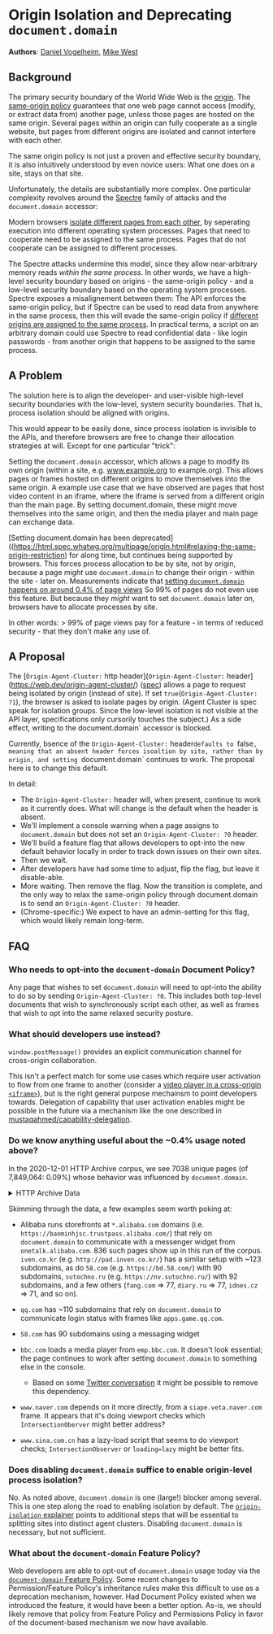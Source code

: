 # Origin Isolation and Deprecating `document.domain`

**Authors**: [Daniel Vogelheim](https://github.com/otherdaniel/), [Mike West](https://github.com/mikewest/)

## Background

The primary security boundary of the World Wide Web is the
[origin](https://html.spec.whatwg.org/multipage/origin.html#origin). The
[same-origin policy](https://developer.mozilla.org/en-US/docs/Web/Security/Same-origin_policy)
guarantees that one web page cannot access (modify, or extract data
from) another page, unless those pages are hosted on the same origin.
Several pages within an origin can fully cooperate as a single website,
but pages from different origins are isolated and cannot
interfere with each other.

The same origin policy is not just a proven and effective security boundary,
it is also intuitively understood by even novice users: What one does on a
site, stays on that site.

Unfortunately, the details are substantially more complex. One particular
complexity revolves around the
[Spectre](https://en.wikipedia.org/wiki/Spectre_%28security_vulnerability%29)
family of attacks and the `document.domain` accessor:

Modern browsers [isolate different pages from each other](https://www.chromium.org/Home/chromium-security/site-isolation), by seperating execution into
different operating system processes. Pages that need to cooperate need to
be assigned to the same process. Pages that do not cooperate can be assigned
to different processes.

The Spectre attacks undermine this model, since they allow near-arbitrary
memory reads *within the same process*. In other words, we have a high-level
security boundary based on origins - the same-origin policy - and a low-level
security boundary based on the operating system processes. Spectre exposes a
misalignement between them: The API enforces the same-origin policy, but if
Spectre can be used to read data from anywhere in the same process, then this
will evade the same-origin policy if
[different origins are assigned to the
same process](https://chromium.googlesource.com/chromium/src/+/master/docs/security/side-channel-threat-model.md#multiple-origins-within-a-siteinstance).
In practical terms, a script on an arbitrary domain could use
Spectre to read confidential data - like login passwords - from another origin
that happens to be assigned to the same process.

## A Problem

The solution here is to align the developer- and user-visible high-level
security boundaries with the low-level, system security boundaries.
That is, process isolation should be aligned with origins.

This would appear to be easily done, since process isolation is invisible
to the APIs, and therefore browsers are free to change their allocation
strategies at will. Except for one particular "trick":

Setting the `document.domain` accessor, which allows a page to modify its
own origin (within a site, e.g. www.example.org to example.org). This allows
pages or frames hosted on different origins to move themselves into the
same origin. A example use case that we have observed are pages that host video
content in an iframe, where the iframe is served from a different origin than
the main page. By setting document.domain, these might move themselves into
the same origin, and then the media player and main page can exchange data.

[Setting document.domain has been deprecated]((https://html.spec.whatwg.org/multipage/origin.html#relaxing-the-same-origin-restriction)
for along time, but continues being supported by browsers.
This forces process allocation to be by site,
not by origin, because a page *might* use `document.domain` to change their
origin - within the site - later on. Measurements indicate that [setting
`document.domain` happens on around 0.4% of page views](https://chromestatus.com/metrics/feature/timeline/popularity/2544)  So 99% of pages do not even use this feature. But because they *might* want
to set `document.domain` later on, browsers have to allocate processes by site.

In other words: > 99% of page views pay for a feature - in terms of reduced
security - that they don't make any use of.

## A Proposal

The [`Òrigin-Agent-Cluster:` http header](`Origin-Agent-Cluster:` header](https://web.dev/origin-agent-cluster/)
([spec](https://html.spec.whatwg.org/multipage/origin.html#origin-keyed-agent-clusters))
allows a page to request being isolated by origin (instead of site). If set
`true`(`Origin-Agent-Cluster: ?1`), the browser is asked to isolate pages by
origin. (Agent Cluster is spec speak for isolation groups. Since the low-level
isolation is not visible at the API layer, specifications only cursorily
touches the subject.) As a side effect, writing to the  document.domain`
accessor is blocked.

Currently, bsence of the `Origin-Agent-Cluster:` header`defaults to `false`,
meaning that an absent header forces isoaltion by site, rather than by origin,
and setting `document.domain` continues to work. The proposal here is to change
this default.

In detail:

* The `Origin-Agent-Cluster:` header will, when present, continue to work as
  it currently does. What will change is the default when the header is absent.
* We'll implement a console warning when a page assigns to `document.domain`
  but does not set an `Origin-Agent-Cluster: ?0` header.
* We'll build a feature flag that allows developers to opt-into the new default behavior
  locally in order to track down issues on their own sites.
* Then we wait.
* After developers have had some time to adjust, flip the flag, but leave it
  disable-able.
* More waiting. Then remove the flag. Now the transition is
  complete, and the only way to relax the same-origin policy through
  document.domain is to send an `Origin-Agent-Cluster: ?0` header.
* (Chrome-specific:) We expect to have an admin-setting for this flag, which
  would likely remain long-term.

## FAQ

### Who needs to opt-into the `document-domain` Document Policy?

Any page that wishes to set `document.domain` will need to opt-into the ability to do so by sending `Origin-Agent-Cluster: ?0`. This includes both top-level documents that wish to synchronously script each other, as well as frames that wish to opt into the same relaxed security posture.

### What should developers use instead?

`window.postMessage()` provides an explicit communication channel for cross-origin collaboration.

This isn't a perfect match for some use cases which require user activation to flow from one frame to another (consider a [video player in a cross-origin `<iframe>`](https://twitter.com/JibberJim/status/1318134009252237312)), but is the right general purpose mechainsm to point developers towards. Delegation of capability that user activation enables might be possible in the future via a mechanism like the one described in [mustaqahmed/capability-delegation](https://github.com/mustaqahmed/capability-delegation).

### Do we know anything useful about the ~0.4% usage noted above?

In the 2020-12-01 HTTP Archive corpus, we see 7038 unique pages (of 7,849,064: 0.09%) whose behavior was influenced by `document.domain`. 

<details>
   <summary>HTTP Archive Data</summary>

Raw data produced by the following query is available in CSV format at https://github.com/mikewest/deprecating-document-domain/blob/main/2020-12-document-domain-usage.csv. 

```sql
SELECT
  url, NET.REG_DOMAIN(url) as host
FROM
  (
    SELECT * FROM httparchive.pages.2020_12_01_desktop
    UNION ALL
    SELECT * FROM httparchive.pages.2020_12_01_mobile
  )
WHERE
  # DocumentDomainEnabledCrossOriginAccess
  JSON_EXTRACT(payload, '$._blinkFeatureFirstUsed.Features.2544') IS NOT NULL
  # DocumentDomainBlockedCrossOriginAccess
  OR JSON_EXTRACT(payload, '$._blinkFeatureFirstUsed.Features.2543') IS NOT NULL
GROUP BY
  url
ORDER BY
  host ASC
```

</details>

Skimming through the data, a few examples seem worth poking at:

* Alibaba runs storefronts at `*.alibaba.com` domains (i.e. `https://baominhjsc.trustpass.alibaba.com/`) that rely on `document.domain` to communicate with a messenger widget from `onetalk.alibaba.com`. 836 such pages show up in this run of the corpus. `iven.co.kr` (e.g. `http://pad.inven.co.kr/`) has a similar setup with ~123 subdomains, as do `58.com` (e.g. `https://bd.58.com/`) with 90 subdomains, `sutochno.ru` (e.g. `https://nv.sutochno.ru/`) with 92 subdomains, and a few others (`fang.com` => 77, `diary.ru` => 77, `idnes.cz` => 71, and so on).

* `qq.com` has ~110 subdomains that rely on `document.domain` to communicate login status with frames like `apps.game.qq.com`.

* `58.com` has 90 subdomains using a messaging widget

* `bbc.com` loads a media player from `emp.bbc.com`. It doesn't look essential; the page continues to work after setting `document.domain` to something else in the console.

    * Based on some [Twitter conversation](https://twitter.com/mikewest/status/1318100840247427078) it might be possible to remove this dependency.

* `www.naver.com` depends on it more directly, from a `siape.veta.naver.com` frame. It appears that it's doing viewport checks which `IntersectionOberver` might better address?

* `www.sina.com.cn` has a lazy-load script that seems to do viewport checks; `IntersectionObserver` or `loading=lazy` might be better fits.

### Does disabling `document.domain` suffice to enable origin-level process isolation?

No. As noted above, `document.domain` is one (large!) blocker among several. This is one step along the road to enabling isolation by default. The [`origin-isolation` explainer](https://github.com/WICG/origin-isolation#how-it-works) points to additional steps that will be essential to splitting sites into distinct agent clusters. Disabling `document.domain` is necessary, but not sufficient.

### What about the `document-domain` Feature Policy?

Web developers are able to opt-out of `document.domain` usage today via the [`document-domain` Feature Policy](https://developer.mozilla.org/en-US/docs/Web/HTTP/Headers/Feature-Policy/document-domain). Some recent changes to Permission/Feature Policy's inheritance rules make this difficult to use as a deprecation mechanism, however. Had Document Policy existed when we introduced the feature, it would have been a better option. As-is, we should likely remove that policy from Feature Policy and Permissions Policy in favor of the document-based mechanism we now have available.
